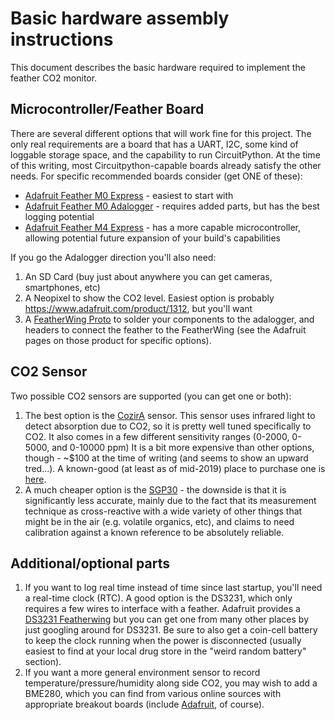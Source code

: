 # Basic hardware assembly instructions

This document describes the basic hardware required to implement the feather CO2 monitor.

## Microcontroller/Feather Board

There are several different options that will work fine for this project.  The only real requirements are a board that has a UART, I2C,  some kind of loggable storage space, and the capability to run CircuitPython.  At the time of this writing, most Circuitpython-capable boards already satisfy the other needs.  For specific recommended boards consider (get ONE of these):

* [Adafruit Feather M0 Express](https://www.adafruit.com/product/3403) - easiest to start with
* [Adafruit Feather M0 Adalogger](https://www.adafruit.com/product/2796) - requires added parts, but has the best logging potential
* [Adafruit Feather M4 Express](https://www.adafruit.com/product/3857) - has a more capable microcontroller, allowing potential future expansion of your build's capabilities

If you go the Adalogger direction you'll also need:
1. An SD Card (buy just about anywhere you can get cameras, smartphones, etc)
2. A Neopixel to show the CO2 level. Easiest option is probably https://www.adafruit.com/product/1312, but you'll want
3. A [FeatherWing Proto](https://www.adafruit.com/product/2884) to solder your components to the adalogger, and headers to connect the feather to the FeatherWing (see the Adafruit pages on those product for specific options).

## CO2 Sensor

Two possible CO2 sensors are supported (you can get one or both):

1. The best option is the [CozirA](https://www.gassensing.co.uk/product/cozir-co2-sensor/) sensor.  This sensor uses infrared light to detect absorption due to CO2, so it is pretty well tuned specifically to CO2. It also comes in a few different sensitivity ranges (0-2000, 0-5000, and 0-10000 ppm) It is a bit more expensive than other options, though - ~$100 at the time of writing (and seems to show an upward tred...).  A known-good (at least as of mid-2019) place to purchase one is [here](https://www.co2meter.com/collections/0-1-co2/products/cozir-2000-ppm-co2-sensor).
2. A much cheaper option is the [SGP30](https://www.adafruit.com/product/3709) - the downside is that it is significantly less accurate, mainly due to the fact that its measurement technique as cross-reactive with a wide variety of other things that might be in the air (e.g. volatile organics, etc), and claims to need calibration against a known reference to be absolutely reliable.

## Additional/optional parts

1. If you want to log real time instead of time since last startup, you'll need a real-time clock (RTC).  A good option is the DS3231, which only requires a few wires to interface with a feather. Adafruit provides a [DS3231 Featherwing](https://www.adafruit.com/product/3028) but you can get one from many other places by just googling around for DS3231.  Be sure to also get a coin-cell battery to keep the clock running when the power is disconnected (usually easiest to find at your local drug store in the "weird random battery" section).
2. If you want a more general environment sensor to record temperature/pressure/humidity along side CO2, you may wish to add a BME280, which you can find from various online sources with appropriate breakout boards (include [Adafruit](https://www.adafruit.com/product/2652), of course).
